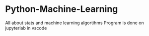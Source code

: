 # Python-Machine-Learning

All about stats and machine learning algortihms
Program is done on jupyterlab in vscode

